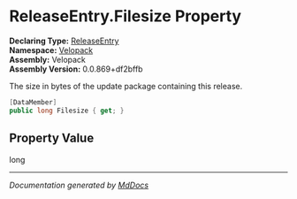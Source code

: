 ﻿<!--  
  <auto-generated>   
    The contents of this file were generated by a tool.  
    Changes to this file may be list if the file is regenerated  
  </auto-generated>   
-->

# ReleaseEntry.Filesize Property

**Declaring Type:** [ReleaseEntry](../index.md)  
**Namespace:** [Velopack](../../index.md)  
**Assembly:** Velopack  
**Assembly Version:** 0.0.869+df2bffb

 The size in bytes of the update package containing this release. 

```csharp
[DataMember]
public long Filesize { get; }
```

## Property Value

long

___

*Documentation generated by [MdDocs](https://github.com/ap0llo/mddocs)*
